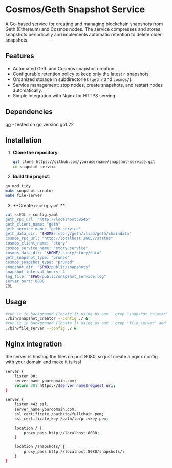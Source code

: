 # Cosmos/Geth Snapshot Service

A Go-based service for creating and managing blockchain snapshots from Geth (Ethereum) and Cosmos nodes. The service compresses and stores snapshots periodically and implements automatic retention to delete older snapshots.

## Features

- Automated Geth and Cosmos snapshot creation.
- Configurable retention policy to keep only the latest `n` snapshots.
- Organized storage in subdirectories (`geth/` and `cosmos/`).
- Service management: stop nodes, create snapshots, and restart nodes automatically.
- Simple integration with Nginx for HTTPS serving.

## Dependencies
[go](https://go.dev/dl/) - tested on go version go1.22

## Installation

1. **Clone the repository**:
   ```bash
   git clone https://github.com/yourusername/snapshot-service.git
   cd snapshot-service
   ```

2. **Build the project**:
```bash
go mod tidy
make snapshot-creator 
make file-server
```

3. **Create `config.yaml` **:
```bash
cat <<EOL > config.yaml
geth_rpc_url: "http://localhost:8545"
geth_client_name: "geth"
geth_service_name: "geth.service"
geth_data_dir: "$HOME/.story/geth/iliad/geth/chaindata"
cosmos_rpc_url: "http://localhost:26657/status"
cosmos_client_name: "story"
cosmos_service_name: "story.service"
cosmos_data_dir: "$HOME/.story/story/data"
geth_snapshot_type: "pruned"
cosmos_snapshot_type: "pruned"
snapshot_dir: "$PWD/public/snapshots"
snapshot_interval_hours: 4
log_file: "$PWD/public/snapshot_service.log"
server_port: 8080
EOL
```

## Usage 
```bash
#run it in background (locate it using ps aux | grep "snapshot_creator" and kill it)
./bin/snapshot_creator --config ./ &
#run it in background (locate it using ps aux | grep "file_server" and kill it)
./bin/file_server --config ./ & 
```



## Nginx integration 
the server is hosting the files on port 8080, so just create a nginx config with your domain and make it tsl/ssl 
```bash
server {
    listen 80;
    server_name yourdomain.com;
    return 301 https://$server_name$request_uri;
}

server {
    listen 443 ssl;
    server_name yourdomain.com;
    ssl_certificate /path/to/fullchain.pem;
    ssl_certificate_key /path/to/privkey.pem;

    location / {
        proxy_pass http://localhost:8080;
    }

    location /snapshots/ {
        proxy_pass http://localhost:8080/snapshots/;
    }
}
```



